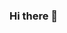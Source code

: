 ### Hi there 👋

<!--
**AliveSeven/AliveSeven** is a ✨ _special_ ✨ repository because its `README.md` (this file) appears on your GitHub profile.
[![Alive's github stats](https://github-readme-stats.vercel.app/api?username=AliveSeven "![AliveSeven's github stats")](https://github.com/AliveSeven/github-readme-stats)

Here are some ideas to get you started:

- 🔭 I’m currently working on ...
- 🌱 I’m currently learning ...
- 👯 I’m looking to collaborate on ...
- 🤔 I’m looking for help with ...
- 💬 Ask me about ...
- 📫 How to reach me: ...
- 😄 Pronouns: ...
- ⚡ Fun fact: ...
-->
